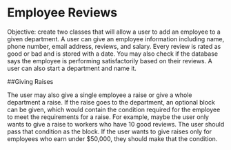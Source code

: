 # Employee Reviews

Objective: create two classes that will allow a user to add an employee to a given department. A user can give an employee information including name, phone number, email address, reviews, and salary. Every review is rated as good or bad and is stored with a date. You may also check if the database says the employee is performing satisfactorily based on their reviews. A user can also start a department and name it.

##Giving Raises

The user may also give a single employee a raise or give a whole department a raise. If the raise goes to the department, an optional block can be given, which would contain the condition required for the employee to meet the requirements for a raise. For example, maybe the user only wants to give a raise to workers who have 10 good reviews. The user should pass that condition as the block. If the user wants to give raises only for employees who earn under $50,000, they should make that the condition.
